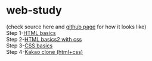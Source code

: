 # web-study

(check source here and <a href="https://hohoho4u4me.github.io/web-study/" title="github page">github page</a> for how it looks like)<br/>
Step 1-<a href="html basics.html" title="HTML basics">HTML basics</a><br/>
Step 2-<a href="html basics2.html" title="HTML basics2">HTML basics2 with css</a><br/>
Step 3-<a href="css boxes.html" title="CSS basics">CSS basics</a><br/>
Step 4-<a href="https://hohoho4u4me.github.io/kakao-clone/index.html" title="kakao-clone">Kakao clone (html+css)</a><br/>
